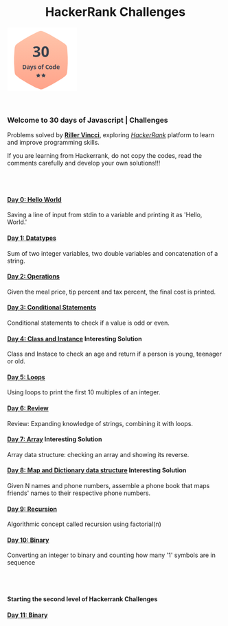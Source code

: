 # <h1 align="center"> HackerRank Challenges</align>

![](image.png)

<br />

### Welcome to 30 days of Javascript | Challenges

Problems solved by [**Riller Vincci**](https://www.hackerrank.com/rillervincci), exploring [_HackerRank_](https://www.hackerrank.com/) platform to learn and improve programming skills.

If you are learning from Hackerrank, do not copy the codes, read the comments carefully and develop your own solutions!!!

<br />
<br />

#### [Day 0: Hello World](day0.js)

Saving a line of input from stdin to a variable and printing it as 'Hello, World.'
</br>

#### [Day 1: Datatypes](day1.js)

Sum of two integer variables, two double variables and concatenation of a string.
</br>

#### [Day 2: Operations](day2.js)

Given the meal price, tip percent and tax percent, the final cost is printed.
</br>

#### [Day 3: Conditional Statements](day3.js)

Conditional statements to check if a value is odd or even.
</br>

#### [Day 4: Class and Instance](day4.js) **Interesting Solution**

Class and Instace to check an age and return if a person is young, teenager or old.

#### [Day 5: Loops](day5.js)

Using loops to print the first 10 multiples of an integer.
</br>

#### [Day 6: Review](day6.js)

Review: Expanding knowledge of strings, combining it with loops.
</br>

#### [Day 7: Array](day7.js) **Interesting Solution**

Array data structure: checking an array and showing its reverse.
</br>

#### [Day 8: Map and Dictionary data structure](day8.js) **Interesting Solution**

Given N names and phone numbers, assemble a phone book that maps friends' names to their respective phone numbers.
</br>

#### [Day 9: Recursion](day9.js)

Algorithmic concept called recursion using factorial(n)
</br>

#### [Day 10: Binary](day10.js)

Converting an integer to binary and counting how many '1' symbols are in sequence

</br>
</br>

#### Starting the second level of Hackerrank Challenges

#### [Day 11: Binary](day11.js)
